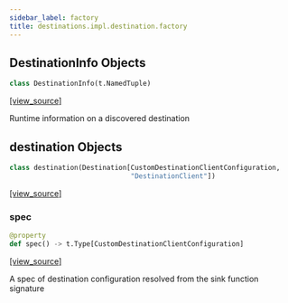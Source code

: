 ```yaml
---
sidebar_label: factory
title: destinations.impl.destination.factory
---
```


## DestinationInfo Objects

```python
class DestinationInfo(t.NamedTuple)
```

[[view_source]](https://github.com/dlt-hub/dlt/blob/9857029af018a582dd24da4070562f58bb7e9fc5/dlt/destinations/impl/destination/factory.py#L26)

Runtime information on a discovered destination

## destination Objects

```python
class destination(Destination[CustomDestinationClientConfiguration,
                              "DestinationClient"])
```

[[view_source]](https://github.com/dlt-hub/dlt/blob/9857029af018a582dd24da4070562f58bb7e9fc5/dlt/destinations/impl/destination/factory.py#L38)

### spec

```python
@property
def spec() -> t.Type[CustomDestinationClientConfiguration]
```

[[view_source]](https://github.com/dlt-hub/dlt/blob/9857029af018a582dd24da4070562f58bb7e9fc5/dlt/destinations/impl/destination/factory.py#L51)

A spec of destination configuration resolved from the sink function signature

